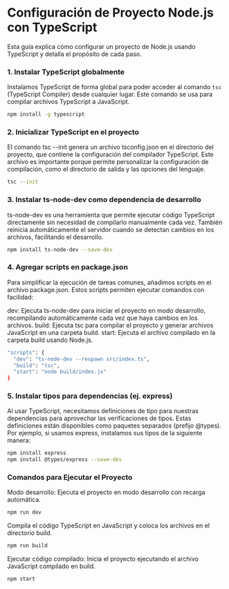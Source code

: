 # Configuración de Proyecto Node.js con TypeScript

Esta guía explica cómo configurar un proyecto de Node.js usando TypeScript y detalla el propósito de cada paso.


### 1. Instalar TypeScript globalmente
Instalamos TypeScript de forma global para poder acceder al comando `tsc` (TypeScript Compiler) desde cualquier lugar. Este comando se usa para compilar archivos TypeScript a JavaScript.

```bash
npm install -g typescript
```

### 2. Inicializar TypeScript en el proyecto
El comando tsc --init genera un archivo tsconfig.json en el directorio del proyecto, que contiene la configuración del compilador TypeScript. Este archivo es importante porque permite personalizar la configuración de compilación, como el directorio de salida y las opciones del lenguaje.

```bash
tsc --init
```

### 3. Instalar ts-node-dev como dependencia de desarrollo
ts-node-dev es una herramienta que permite ejecutar código TypeScript directamente sin necesidad de compilarlo manualmente cada vez. También reinicia automáticamente el servidor cuando se detectan cambios en los archivos, facilitando el desarrollo.

```bash
npm install ts-node-dev --save-dev
```

### 4. Agregar scripts en package.json
Para simplificar la ejecución de tareas comunes, añadimos scripts en el archivo package.json. Estos scripts permiten ejecutar comandos con facilidad:

dev: Ejecuta ts-node-dev para iniciar el proyecto en modo desarrollo, recompilando automáticamente cada vez que haya cambios en los archivos.
build: Ejecuta tsc para compilar el proyecto y generar archivos JavaScript en una carpeta build.
start: Ejecuta el archivo compilado en la carpeta build usando Node.js.

```bash
"scripts": {
  "dev": "ts-node-dev --respawn src/index.ts",
  "build": "tsc",
  "start": "node build/index.js"
}
```

### 5. Instalar tipos para dependencias (ej. express)
Al usar TypeScript, necesitamos definiciones de tipo para nuestras dependencias para aprovechar las verificaciones de tipos. Estas definiciones están disponibles como paquetes separados (prefijo @types). Por ejemplo, si usamos express, instalamos sus tipos de la siguiente manera:

```bash
npm install express
npm install @types/express --save-dev
```

### Comandos para Ejecutar el Proyecto

Modo desarrollo: Ejecuta el proyecto en modo desarrollo con recarga automática.
```bash
npm run dev
```

Compila el código TypeScript en JavaScript y coloca los archivos en el directorio build.
```bash
npm run build
```

Ejecutar código compilado: Inicia el proyecto ejecutando el archivo JavaScript compilado en build.
```bash
npm start
```

